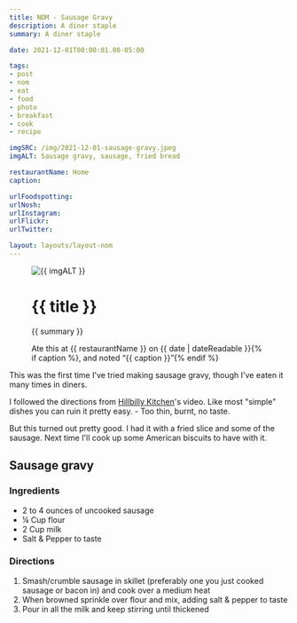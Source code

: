 ```yaml
---
title: NOM - Sausage Gravy
description: A diner staple
summary: A diner staple

date: 2021-12-01T00:00:01.00-05:00

tags:
- post
- nom
- eat
- food
- photo
- breakfast
- cook
- recipe

imgSRC: /img/2021-12-01-sausage-gravy.jpeg
imgALT: Sausage gravy, sausage, fried bread

restaurantName: Home
caption: 

urlFoodspotting: 
urlNosh: 
urlInstagram: 
urlFlickr:
urlTwitter: 

layout: layouts/layout-nom
---
```

<figure class="nom">
	<img class="u-photo img-border" src="{{ imgSRC }}" alt="{{ imgALT }}">
	<figcaption>
		<h1 class="title p-name">{{ title }}</h1>
		<p class="summary">{{ summary }}</p>
		<p>Ate this at {{ restaurantName }} on <time class="dt-published" datetime="{{ date | dateIso }}">{{ date | dateReadable }}</time>{% if caption %}, and noted <q class="">{{ caption }}</q>{% endif %}
	</figcaption>
</figure>

This was the first time I've tried making sausage gravy, though I've eaten it many times in diners.

I followed the directions from [Hillbilly Kitchen](https://youtu.be/pFoUmXnkKw8 "YouTube video")'s video. Like most "simple" dishes you can ruin it pretty easy.  - Too thin, burnt, no taste. 

But this turned out pretty good. I had it with a fried slice and some of the sausage. Next time I'll cook up some American biscuits to have with it.

<section class="h-recipe">
<h2>Sausage gravy</h2>

### Ingredients
<ul>
<li class="p-ingredient">2 to 4 ounces of uncooked sausage</li>
<li class="p-ingredient">&frac14; Cup flour</li>
<li class="p-ingredient">2 Cup milk</li>
<li class="p-ingredient">Salt & Pepper to taste</li>
</ul>

<div class="e-instructions">

### Directions

1. Smash/crumble sausage in skillet (preferably one you just cooked sausage or bacon in) and cook over a medium heat
2. When browned sprinkle over flour and mix, adding salt & pepper to taste
3. Pour in all the milk and keep stirring until thickened
</div>
</section>
